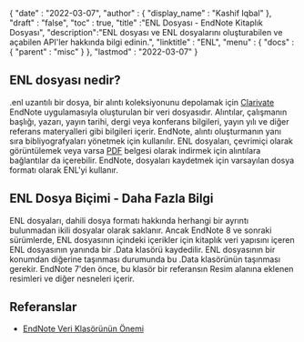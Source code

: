 {
  "date" : "2022-03-07",
  "author" : {
    "display_name" : "Kashif Iqbal"
},
  "draft" : "false",
  "toc" : true,
  "title" :"ENL Dosyası - EndNote Kitaplık Dosyası",
  "description":"ENL dosyası ve ENL dosyalarını oluşturabilen ve açabilen API'ler hakkında bilgi edinin.",
  "linktitle" : "ENL",
  "menu" : {
    "docs" : {
      "parent" : "misc"
}
},
  "lastmod" : "2022-03-07"
}

## ENL dosyası nedir?

.enl uzantılı bir dosya, bir alıntı koleksiyonunu depolamak için [Clarivate](https://support.clarivate.com/Endnote/s/?language=en_US) EndNote uygulamasıyla oluşturulan bir veri dosyasıdır. Alıntılar, çalışmanın başlığı, yazarı, yayın tarihi, dergi veya konferans bilgileri, yayın yılı ve diğer referans materyalleri gibi bilgileri içerir. EndNote, alıntı oluşturmanın yanı sıra bibliyografyaları yönetmek için kullanılır. ENL dosyaları, çevrimiçi olarak görüntülemek veya varsa [PDF](/tr/pdf/) belgesi olarak indirmek için alıntılara bağlantılar da içerebilir. EndNote, dosyaları kaydetmek için varsayılan dosya formatı olarak ENL'yi kullanır.

## ENL Dosya Biçimi - Daha Fazla Bilgi

ENL dosyaları, dahili dosya formatı hakkında herhangi bir ayrıntı bulunmadan ikili dosyalar olarak saklanır. Ancak EndNote 8 ve sonraki sürümlerde, ENL dosyasının içindeki içerikler için kitaplık veri yapısını içeren ENL dosyasının yanında bir .Data klasörü kaydedilir. ENL dosyasının bir konumdan diğerine taşınması durumunda bu .Data klasörünün taşınması gerekir. EndNote 7'den önce, bu klasör bir referansın Resim alanına eklenen resimleri ve diğer nesneleri içerir.

## Referanslar

* [EndNote Veri Klasörünün Önemi](https://support.clarivate.com/Endnote/s/article/EndNote-Description-of-the-Data-folder-that-accompanies-enl-library-files)

